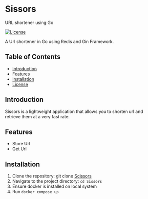 # Sissors
URL shortener using Go

[![License](https://img.shields.io/badge/license-MIT-blue.svg)](https://github.com/manlikeNacho/Dice/blob/main/LICENSE)

A Url shortener in Go using Redis and Gin Framework.

## Table of Contents

- [Introduction](#introduction)
- [Features](#features)
- [Installation](#installation)
- [License](#license)

## Introduction

Sissors is a lightweight application that allows you to shorten url and retrieve them at a very fast rate.

## Features

- Store Url
- Get Url

## Installation

1. Clone the repository: git clone [Scissors](https://github.com/manlikeNacho/Sissors)
2. Navigate to the project directory: `cd Sissors`
4. Ensure docker is installed on local system
5. Run `docker compose up`

